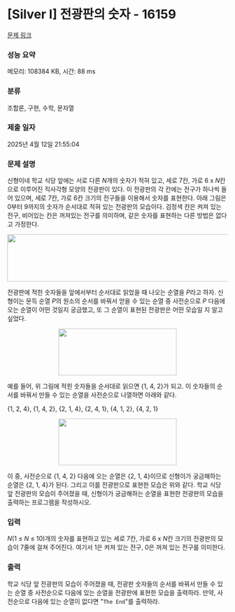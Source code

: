 # [Silver I] 전광판의 숫자 - 16159 

[문제 링크](https://www.acmicpc.net/problem/16159) 

### 성능 요약

메모리: 108384 KB, 시간: 88 ms

### 분류

조합론, 구현, 수학, 문자열

### 제출 일자

2025년 4월 12일 21:55:04

### 문제 설명

<p>신형이네 학교 식당 앞에는 서로 다른 <em>N</em>개의 숫자가 적혀 있고, 세로 7칸, 가로 6 x <em>N</em>칸으로 이루어진 직사각형 모양의 전광판이 있다. 이 전광판의 각 칸에는 전구가 하나씩 들어 있으며, 세로 7칸, 가로 6칸 크기의 전구들을 이용해서 숫자를 표현한다. 아래 그림은 0부터 9까지의 숫자가 순서대로 적혀 있는 전광판의 모습이다. 검정색 칸은 켜져 있는 전구, 비어있는 칸은 꺼져있는 전구를 의미하며, 같은 숫자를 표현하는 다른 방법은 없다고 가정한다.</p>

<p style="text-align: center;"><img alt="" src="https://upload.acmicpc.net/6078e13a-f26f-4d8f-bf15-912959dffb05/-/preview/" style="width: 900px; height: 108px;"></p>

<p>전광판에 적힌 숫자들을 앞에서부터 순서대로 읽었을 때 나오는 순열을 <em>P</em>라고 하자. 신형이는 문득 순열 <em>P</em>의 원소의 순서를 바꿔서 얻을 수 있는 순열 중 사전순으로 <em>P</em> 다음에 오는 순열이 어떤 것일지 궁금했고, 또 그 순열이 표현된 전광판은 어떤 모습일 지 알고 싶었다.</p>

<p style="text-align: center;"><img alt="" src="https://upload.acmicpc.net/16e45c60-c719-4b4e-a773-9295abf145de/-/preview/" style="width: 270px; height: 107px;"></p>

<p>예를 들어, 위 그림에 적힌 숫자들을 순서대로 읽으면 {1, 4, 2}가 되고. 이 숫자들의 순서를 바꿔서 만들 수 있는 순열을 사전순으로 나열하면 아래와 같다.</p>

<p>{1, 2, 4}, {1, 4, 2}, {2, 1, 4}, {2, 4, 1}, {4, 1, 2}, {4, 2, 1}</p>

<p style="text-align: center;"><img alt="" src="https://upload.acmicpc.net/88a0b688-982c-4d9e-883f-e9de44899af1/-/preview/" style="width: 270px; height: 107px;"></p>

<p>이 중, 사전순으로 {1, 4, 2} 다음에 오는 순열은 {2, 1, 4}이므로 신형이가 궁금해하는 순열은 {2, 1, 4}가 된다. 그리고 이를 전광판으로 표현한 모습은 위와 같다. 학교 식당 앞 전광판의 모습이 주어졌을 때, 신형이가 궁금해하는 순열을 표현한 전광판의 모습을 출력하는 프로그램을 작성하시오.</p>

### 입력 

 <p><em>N</em>(1 ≤ <em>N</em> ≤ 10)개의 숫자를 표현하고 있는 세로 7칸, 가로 6 x <em>N</em>칸 크기의 전광판의 모습이 7줄에 걸쳐 주어진다. 여기서 1은 켜져 있는 전구, 0은 꺼져 있는 전구를 의미한다.</p>

### 출력 

 <p>학교 식당 앞 전광판의 모습이 주어졌을 때, 전광판 숫자들의 순서를 바꿔서 만들 수 있는 순열 중 사전순으로 다음에 있는 순열을 전광판에 표현한 모습을 출력하라. 만약, 사전순으로 다음에 있는 순열이 없다면 "<code>The End</code>"를 출력하라.</p>

